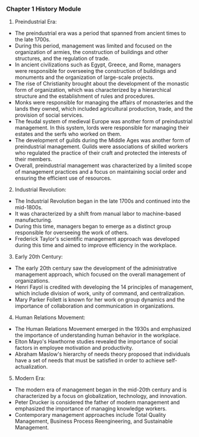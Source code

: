 ### Chapter 1 History Module

1.  Preindustrial Era:

-   The preindustrial era was a period that spanned from ancient times to the late 1700s.
-   During this period, management was limited and focused on the organization of armies, the construction of buildings and other structures, and the regulation of trade.
-   In ancient civilizations such as Egypt, Greece, and Rome, managers were responsible for overseeing the construction of buildings and monuments and the organization of large-scale projects.
-   The rise of Christianity brought about the development of the monastic form of organization, which was characterized by a hierarchical structure and the establishment of rules and procedures.
-   Monks were responsible for managing the affairs of monasteries and the lands they owned, which included agricultural production, trade, and the provision of social services.
-   The feudal system of medieval Europe was another form of preindustrial management. In this system, lords were responsible for managing their estates and the serfs who worked on them.
-   The development of guilds during the Middle Ages was another form of preindustrial management. Guilds were associations of skilled workers who regulated the practice of their craft and protected the interests of their members.
-   Overall, preindustrial management was characterized by a limited scope of management practices and a focus on maintaining social order and ensuring the efficient use of resources.

2.  Industrial Revolution:

-   The Industrial Revolution began in the late 1700s and continued into the mid-1800s.
-   It was characterized by a shift from manual labor to machine-based manufacturing.
-   During this time, managers began to emerge as a distinct group responsible for overseeing the work of others.
-   Frederick Taylor's scientific management approach was developed during this time and aimed to improve efficiency in the workplace.

3.  Early 20th Century:

-   The early 20th century saw the development of the administrative management approach, which focused on the overall management of organizations.
-   Henri Fayol is credited with developing the 14 principles of management, which include division of work, unity of command, and centralization.
-   Mary Parker Follett is known for her work on group dynamics and the importance of collaboration and communication in organizations.

4.  Human Relations Movement:

-   The Human Relations Movement emerged in the 1930s and emphasized the importance of understanding human behavior in the workplace.
-   Elton Mayo's Hawthorne studies revealed the importance of social factors in employee motivation and productivity.
-   Abraham Maslow's hierarchy of needs theory proposed that individuals have a set of needs that must be satisfied in order to achieve self-actualization.

5.  Modern Era:

-   The modern era of management began in the mid-20th century and is characterized by a focus on globalization, technology, and innovation.
-   Peter Drucker is considered the father of modern management and emphasized the importance of managing knowledge workers.
-   Contemporary management approaches include Total Quality Management, Business Process Reengineering, and Sustainable Management.